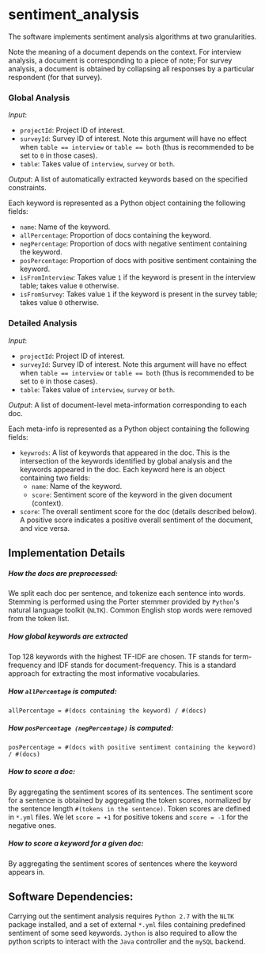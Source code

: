 # sentiment_analysis

The software implements sentiment analysis algorithms at two granularities. 

Note the meaning of a document depends on the context. 
For interview analysis, a document is corresponding to a piece of note;
For survey analysis, a document is obtained by collapsing all responses by a particular respondent (for that survey). 

### Global Analysis

*Input*:
* `projectId`: Project ID of interest.
* `surveyId`: Survey ID of interest. Note this argument will have no effect when `table == interview` or `table == both` (thus is recommended to be set to `0` in those cases).
* `table`: Takes value of `interview`, `survey` or `both`. 

*Output*: A list of automatically extracted keywords based on the specified constraints. 

Each keyword is represented as a Python object containing the following fields:
* `name`: Name of the keyword.
* `allPercentage`: Proportion of docs containing the keyword.
* `negPercentage`: Proportion of docs with negative sentiment containing the keyword.
* `posPercentage`: Proportion of docs with positive sentiment containing the keyword.
* `isFromInterview`: Takes value `1` if the keyword is present in the interview table; takes value `0` otherwise.
* `isFromSurvey`: Takes value `1` if the keyword is present in the survey table; takes value `0` otherwise.

### Detailed Analysis

*Input*:
* `projectId`: Project ID of interest.
* `surveyId`: Survey ID of interest. Note this argument will have no effect when `table == interview` or `table == both` (thus is recommended to be set to `0` in those cases).
* `table`: Takes value of `interview`, `survey` or `both`. 

*Output*: A list of document-level meta-information corresponding to each doc.

Each meta-info is represented as a Python object containing the following fields:
* `keywrods`: A list of keywords that appeared in the doc. This is the intersection of the keywords identified by global analysis and the keywords appeared in the doc. Each keyword here is an object containing two fields:
  - `name`: Name of the keyword.
  - `score`: Sentiment score of the keyword in the given document (context). 
* `score`: The overall sentiment score for the doc (details described below). A positive score indicates a positive overall sentiment of the document, and vice versa.

## Implementation Details

##### How the docs are preprocessed:
We split each doc per sentence, and tokenize each sentence into words. Stemming is performed using the Porter stemmer provided by `Python`'s natural language toolkit (`NLTK`). Common English stop words were removed from the token list.

##### How global keywords are extracted
Top 128 keywords with the highest TF-IDF are chosen. TF stands for term-frequency and IDF stands for document-frequency. This is a standard approach for extracting the most informative vocabularies. 

##### How `allPercentage` is computed:
```
allPercentage = #(docs containing the keyword) / #(docs)
```

##### How `posPercentage (negPercentage)` is computed:
```
posPercentage = #(docs with positive sentiment containing the keyword) / #(docs)
```

##### How to score a doc:
By aggregating the sentiment scores of its sentences. The sentiment score for a sentence is obtained by aggregating the token scores, normalized by the sentence length `#(tokens in the sentence)`. Token scores are defined in `*.yml` files. We let `score = +1` for positive tokens and `score = -1` for the negative ones. 

##### How to score a keyword for a given doc:
By aggregating the sentiment scores of sentences where the keyword appears in. 

## Software Dependencies:

Carrying out the sentiment analysis requires `Python 2.7` with the `NLTK` package installed, and a set of external `*.yml` files containing predefined sentiment of some seed keywords. `Jython` is also required to allow the python scripts to interact with the `Java` controller and the `mySQL` backend. 
